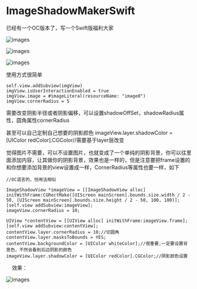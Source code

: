 # ImageShadowMakerSwift
已经有一个OC版本了，写一个Swift版福利大家

![images](http://ooy23086i.bkt.clouddn.com/show1.png)

![images](http://ooy23086i.bkt.clouddn.com/show2.png)

![images](http://ooy23086i.bkt.clouddn.com/show3.png)

使用方式很简单

    self.view.addSubview(imgView)
    imgView.isUserInteractionEnabled = true
    imgView.image = #imageLiteral(resourceName: "image0")
    imgView.cornerRadius = 5

需要改变阴影半径或者阴影偏移，可以设置shadowOffSet，shadowRadius属性，圆角属性cornerRadius

甚至可以自己定制自己想要的阴影颜色
imageView.layer.shadowColor = [UIColor redColor].CGColor//需要基于layer层改变

觉得图片不需要，可以不设置图片，也就变成了一个单纯的阴影背景，你可以往里面添加内容，让其做你的阴影背景，效果也是一样的，但是注意要把frame设置的和你想要添加背景的view设置成一样，CornerRadius等属性也要一样，如下

    //OC语言的，但用法相似 
    
    ImageShadowView *imageView = [[ImageShadowView alloc] initWithFrame:CGRectMake([UIScreen mainScreen].bounds.size.width / 2 - 50, [UIScreen mainScreen].bounds.size.height / 2 - 50, 100, 100)];
    [self.view addSubview:imageView];
    imageView.cornerRadius = 10;

    UIView *contentView = [[UIView alloc] initWithFrame:imageView.frame];
    [self.view addSubview:contentView];
    contentView.layer.cornerRadius = 10;//切圆角
    contentView.layer.masksToBounds = YES;
    contentView.backgroundColor = [UIColor whiteColor];//很重要,一定要设置背景色，不然会看到后边阴影的颜色
    imageView.layer.shadowColor = [UIColor redColor].CGColor;//阴影颜色设置
    
效果：

![images](http://ooy23086i.bkt.clouddn.com/show4.png)
